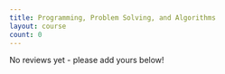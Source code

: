 ```yaml
---
title: Programming, Problem Solving, and Algorithms
layout: course
count: 0
---
```


No reviews yet - please add yours below!

